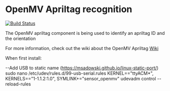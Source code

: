 # OpenMV Apriltag recognition

[![Build Status](https://travis-ci.org/Windesheim-Willy/openmv_apriltag.svg?branch=master)](https://travis-ci.org/Windesheim-Willy/openmv_apriltag)

The OpenMV apriltag component is being used to identify an apriltag ID and the orientation 

For more information, check out the wiki about the OpenMV Apriltag [Wiki](https://windesheim-willy.github.io/WillyWiki/Components/openmv_apriltag.html)

When first install:

--Add USB to static name (https://msadowski.github.io/linux-static-port/)
sudo nano /etc/udev/rules.d/99-usb-serial.rules
KERNEL=="ttyACM*", KERNELS=="1-1.1.2:1.0", SYMLINK+="sensor_openmv"
udevadm control --reload-rules

